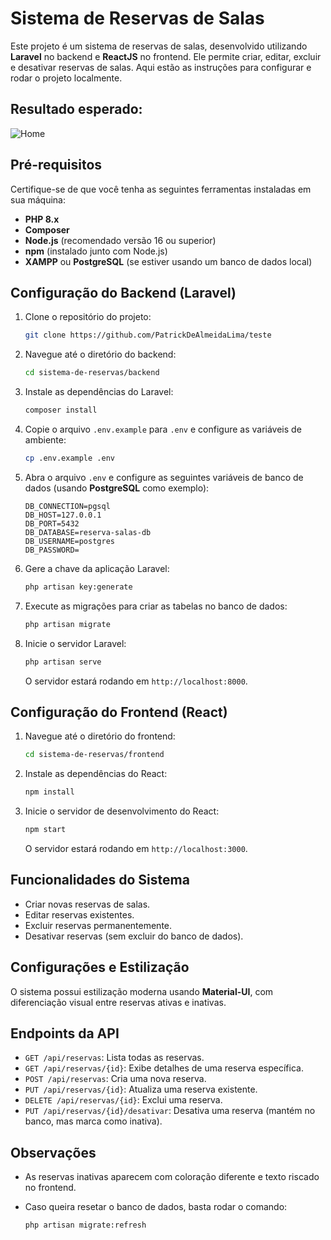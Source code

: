 # Sistema de Reservas de Salas

Este projeto é um sistema de reservas de salas, desenvolvido utilizando **Laravel** no backend e **ReactJS** no frontend. Ele permite criar, editar, excluir e desativar reservas de salas. Aqui estão as instruções para configurar e rodar o projeto localmente.

## Resultado esperado:

![Home](resources/img/index.png)

## Pré-requisitos

Certifique-se de que você tenha as seguintes ferramentas instaladas em sua máquina:

- **PHP 8.x**
- **Composer**
- **Node.js** (recomendado versão 16 ou superior)
- **npm** (instalado junto com Node.js)
- **XAMPP** ou **PostgreSQL** (se estiver usando um banco de dados local)

## Configuração do Backend (Laravel)

1. Clone o repositório do projeto:

   ```bash
   git clone https://github.com/PatrickDeAlmeidaLima/teste
   ```

2. Navegue até o diretório do backend:

   ```bash
   cd sistema-de-reservas/backend
   ```

3. Instale as dependências do Laravel:

   ```bash
   composer install
   ```

4. Copie o arquivo `.env.example` para `.env` e configure as variáveis de ambiente:

   ```bash
   cp .env.example .env
   ```

5. Abra o arquivo `.env` e configure as seguintes variáveis de banco de dados (usando **PostgreSQL** como exemplo):

   ```env
   DB_CONNECTION=pgsql
   DB_HOST=127.0.0.1
   DB_PORT=5432
   DB_DATABASE=reserva-salas-db
   DB_USERNAME=postgres
   DB_PASSWORD=
   ```

6. Gere a chave da aplicação Laravel:

   ```bash
   php artisan key:generate
   ```

7. Execute as migrações para criar as tabelas no banco de dados:

   ```bash
   php artisan migrate
   ```

8. Inicie o servidor Laravel:

   ```bash
   php artisan serve
   ```

   O servidor estará rodando em `http://localhost:8000`.

## Configuração do Frontend (React)

1. Navegue até o diretório do frontend:

   ```bash
   cd sistema-de-reservas/frontend
   ```

2. Instale as dependências do React:

   ```bash
   npm install
   ```

3. Inicie o servidor de desenvolvimento do React:

   ```bash
   npm start
   ```

   O servidor estará rodando em `http://localhost:3000`.

## Funcionalidades do Sistema

- Criar novas reservas de salas.
- Editar reservas existentes.
- Excluir reservas permanentemente.
- Desativar reservas (sem excluir do banco de dados).

## Configurações e Estilização

O sistema possui estilização moderna usando **Material-UI**, com diferenciação visual entre reservas ativas e inativas.

## Endpoints da API

- `GET /api/reservas`: Lista todas as reservas.
- `GET /api/reservas/{id}`: Exibe detalhes de uma reserva específica.
- `POST /api/reservas`: Cria uma nova reserva.
- `PUT /api/reservas/{id}`: Atualiza uma reserva existente.
- `DELETE /api/reservas/{id}`: Exclui uma reserva.
- `PUT /api/reservas/{id}/desativar`: Desativa uma reserva (mantém no banco, mas marca como inativa).

## Observações

- As reservas inativas aparecem com coloração diferente e texto riscado no frontend.
- Caso queira resetar o banco de dados, basta rodar o comando:

   ```bash
   php artisan migrate:refresh
   ```

